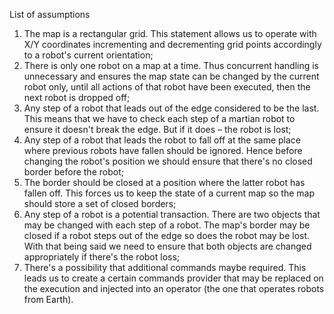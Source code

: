 List of assumptions
1. The map is a rectangular grid. This statement allows us to operate with X/Y coordinates incrementing and decrementing grid points accordingly to a robot's current orientation;
2. There is only one robot on a map at a time. Thus concurrent handling is unnecessary and ensures the map state can be changed by the current robot only, until all actions of that robot have been executed, then the next robot is dropped off;
3. Any step of a robot that leads out of the edge considered to be the last. This means that we have to check each step of a martian robot to ensure it doesn't break the edge. But if it does – the robot is lost;
4. Any step of a robot that leads the robot to fall off at the same place where previous robots have fallen should be ignored.  Hence before changing the robot's position we should ensure that there's no closed border before the robot;
5. The border should be closed at a position where the latter robot has fallen off. This forces us to keep the state of a current map so the map should store a set of closed borders;
6. Any step of a robot is a potential transaction. There are two objects that may be changed with each step of a robot. The map's border may be closed if a robot steps out of the edge so does the robot may be lost. With that being said we need to ensure that both objects are changed appropriately if there's the robot loss;
7. There's a possibility that additional commands maybe required. This leads us to create a certain commands provider that may be replaced on the execution and injected into an operator (the one that operates robots from Earth).
